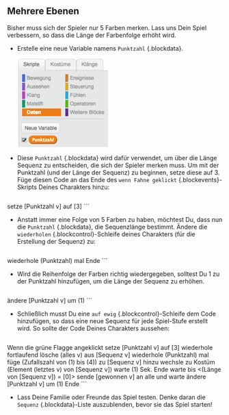 ## Mehrere Ebenen

Bisher muss sich der Spieler nur 5 Farben merken. Lass uns Dein Spiel verbessern, so dass die Länge der Farbenfolge erhöht wird.

+ Erstelle eine neue Variable namens `Punktzahl` {.blockdata}.

	![screenshot](images/colour-score.png)

+ Diese `Punktzahl` {.blockdata} wird dafür verwendet, um über die Länge Sequenz zu entscheiden, die sich der Spieler merken muss. Um mit der Punktzahl (und der Länge der Sequenz) zu beginnen, setze diese auf 3. Füge diesen Code an das Ende des `wenn Fahne geklickt` {.blockevents}-Skripts Deines Charakters hinzu:

	```blocks
setze [Punktzahl v] auf [3]
	```

+ Anstatt immer eine Folge von 5 Farben zu haben, möchtest Du, dass nun die `Punktzahl` {.blockdata}, die Sequenzlänge bestimmt. Ändere die `wiederholen` {.blockcontrol}-Schleife deines Charakters (für die Erstellung der Sequenz) zu:

	```blocks
wiederhole (Punktzahl) mal
Ende
	```

+ Wird die Reihenfolge der Farben richtig wiedergegeben, solltest Du 1 zu der Punktzahl hinzufügen, um die Länge der Sequenz zu erhöhen.

	```blocks
ändere [Punktzahl v] um (1)
	```

+ Schließlich musst Du eine `auf ewig` {.blockcontrol}-Schleife dem Code hinzufügen, so dass eine neue Sequenz für jede Spiel-Stufe erstellt wird. So sollte der Code Deines Charakters aussehen:

	```blocks
Wenn die grüne Flagge angeklickt
setze [Punktzahl v] auf [3]
wiederhole fortlaufend
   lösche (alles v) aus [Sequenz v]
   wiederhole (Punktzahl) mal
      füge (Zufallszahl von (1) bis (4)) zu [Sequenz v] hinzu
      wechsle zu Kostüm (Element (letztes v) von [Sequenz v])
      warte (1) Sek.
   Ende
   warte bis <(Länge von [Sequenz v]) = [0]>
   sende [gewonnen v] an alle und warte
   ändere [Punktzahl v] um (1)
Ende
	```

+ Lass Deine Familie oder Freunde das Spiel testen. Denke daran die `Sequenz` {.blockdata}-Liste auszublenden, bevor sie das Spiel starten!
